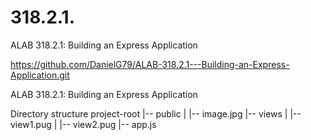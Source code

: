 # 318.2.1.
ALAB 318.2.1:  Building an Express Application

https://github.com/DanielG79/ALAB-318.2.1---Building-an-Express-Application.git

ALAB 318.2.1: 
Building an Express Application

Directory structure 
project-root
|-- public
|   |-- image.jpg
|-- views
|   |-- view1.pug
|   |-- view2.pug
|-- app.js
